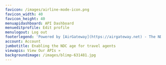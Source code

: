 ```yaml
---
favicon: /images/airline-mode-icon.png
favicon_width: 40
favicon_height: 40
menuapidashboard: API Dashboard
menueditprofile: Edit profile
menulogout: Log out
footerlegend: 'Powered by [AirGateway](https://airgateway.net) - The NDC Gateway Company'
account: Account
jumbotitle: Enabling the NDC age for travel agents
viewapis: View Our APIs »
backgroundimage: /images/blimp-631481.jpg
---
```


